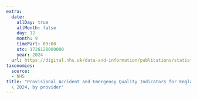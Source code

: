 ```yaml
---
extra:
  date:
    allDay: true
    allMonth: false
    day: 12
    month: 9
    timePart: 09:00
    utc: 1726128000000
    year: 2024
  url: https://digital.nhs.uk/data-and-information/publications/statistical/provisional-accident-and-emergency-quality-indicators-for-england/july-2024-by-provider
taxonomies:
  source:
  - NHS
title: "Provisional Accident and Emergency Quality Indicators for England, \tJuly\
  \ 2024, by provider"
---
```

